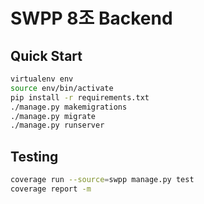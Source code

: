 # SWPP 8조 Backend
## Quick Start
```bash
virtualenv env
source env/bin/activate
pip install -r requirements.txt
./manage.py makemigrations
./manage.py migrate
./manage.py runserver
```

## Testing
```bash
coverage run --source=swpp manage.py test
coverage report -m
```

